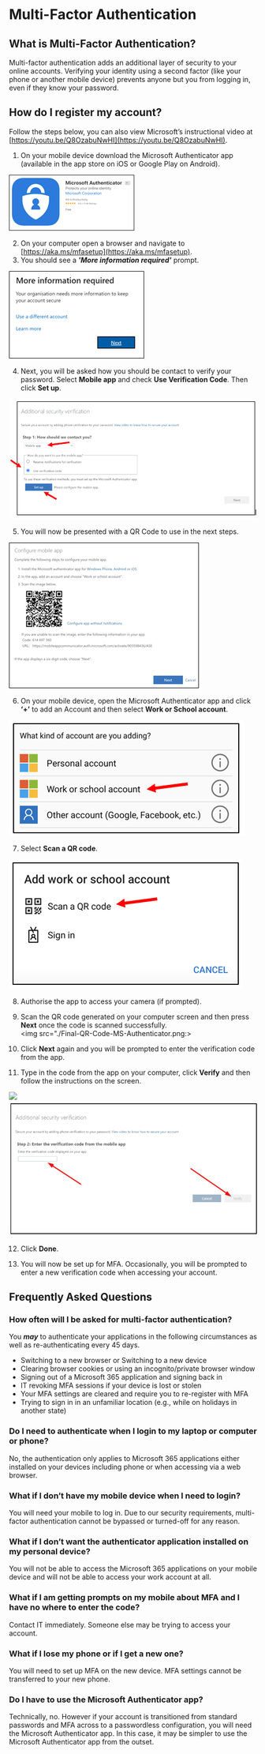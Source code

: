# Multi-Factor Authentication
## What is Multi-Factor Authentication?
Multi-factor authentication adds an additional layer of security to your online accounts. Verifying your identity using a second factor (like your phone or another mobile device) prevents anyone but you from logging in, even if they know your password.

## How do I register my account?

Follow the steps below, you can also view Microsoft’s instructional video at [https://youtu.be/Q8OzabuNwHI](https://youtu.be/Q8OzabuNwHI).  

1.	On your mobile device download the Microsoft Authenticator app (available in the app store on iOS or Google Play on Android).
  <img src="./Download-MS-Authenticator.png">

2.	On your computer open a browser and navigate to [https://aka.ms/mfasetup](https://aka.ms/mfasetup).  
3.	You should see a **_'More information required'_** prompt.  
  <img src="./More-Information-MS-Authenticator.png">  

4.	Next, you will be asked how you should be contact to verify your password. Select **Mobile app** and check **Use Verification Code**. Then click **Set up**.  
  <img src="./Prompt-MS-Authenticator.png">

5.	You will now be presented with a QR Code to use in the next steps.  
  <img src="./QR-Code-MS-Authenticator.png">

6. On your mobile device, open the Microsoft Authenticator app and click **‘+’** to add an Account and then select **Work or School account**.  
  <img src="./Work-or-School-Account-MS-Authenticator.png">

7. Select **Scan a QR code**.  
  <img src="./Scan-QR-MS-Authenticator.png">
  
8.	Authorise the app to access your camera (if prompted).  
  
9.	Scan the QR code generated on your computer screen and then press **Next** once the code is scanned successfully.  
  <img src="./Final-QR-Code-MS-Authenticator.png:>

10.	Click **Next** again and you will be prompted to enter the verification code from the app.

11.	Type in the code from the app on your computer, click **Verify** and then follow the instructions on the screen.  
  <img src="./Code-Setup-MS-Authenticator.png">  
  <img src="./Code-Verify-MS-Authenticator.png">

12.	Click **Done**.

13.	You will now be set up for MFA. Occasionally, you will be prompted to enter a new verification code when accessing your account.

## Frequently Asked Questions
### How often will I be asked for multi-factor authentication?
You **_may_** to authenticate your applications in the following circumstances as well as re-authenticating every 45 days.
* Switching to a new browser or Switching to a new device  
* Clearing browser cookies or using an incognito/private browser window
* Signing out of a Microsoft 365 application and signing back in  
* IT revoking MFA sessions if your device is lost or stolen
* Your MFA settings are cleared and require you to re-register with MFA
* Trying to sign in in an unfamiliar location (e.g., while on holidays in another state)

### Do I need to authenticate when I login to my laptop or computer or phone?
No, the authentication only applies to Microsoft 365 applications either installed on your devices including phone or when accessing via a web browser.

### What if I don’t have my mobile device when I need to login?
You will need your mobile to log in. Due to our security requirements, multi-factor authentication cannot be bypassed or turned-off for any reason. 

### What if I don’t want the authenticator application installed on my personal device?
You will not be able to access the Microsoft 365 applications on your mobile device and will not be able to access your work account at all.

### What if I am getting prompts on my mobile about MFA and I have no where to enter the code?
Contact IT immediately. Someone else may be trying to access your account.

### What if I lose my phone or if I get a new one?
You will need to set up MFA on the new device. MFA settings cannot be transferred to your new phone.

### Do I have to use the Microsoft Authenticator app?
Technically, no. However if your account is transitioned from standard passwords and MFA across to a passwordless configuration, you will need the Microsoft Authenticator app. In this case, it may be simpler to use the Microsoft Authenticator app from the outset.
